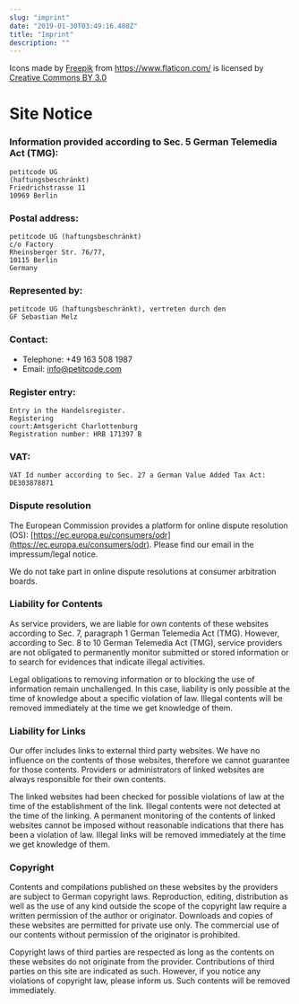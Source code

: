 ```yaml
---
slug: "imprint"
date: "2019-01-30T03:49:16.408Z"
title: "Imprint"
description: ""
---
```


Icons made by [Freepik](https://www.freepik.com/) from <https://www.flaticon.com/> is licensed by [Creative Commons BY 3.0](http://creativecommons.org/licenses/by/3.0/)

Site Notice
===========

### Information provided according to Sec. 5 German Telemedia Act (TMG):

```
petitcode UG
(haftungsbeschränkt)
Friedrichstrasse 11
10969 Berlin
```

### Postal address:

```
petitcode UG (haftungsbeschränkt)
c/o Factory
Rheinsberger Str. 76/77,
10115 Berlin
Germany
```

### Represented by:

```
petitcode UG (haftungsbeschränkt), vertreten durch den
GF Sebastian Melz
```

### Contact:

* Telephone: +49 163 508 1987
* Email: info@petitcode.com

### Register entry:

```
Entry in the Handelsregister.
Registering
court:Amtsgericht Charlottenburg
Registration number: HRB 171397 B
```

### VAT:

```
VAT Id number according to Sec. 27 a German Value Added Tax Act:
DE303878871
```

### Dispute resolution

The European Commission provides a platform for online dispute
resolution (OS): [https://ec.europa.eu/consumers/odr](https://ec.europa.eu/consumers/odr).
Please find our email in the
impressum/legal notice.

We do not take part in online dispute resolutions at
consumer arbitration boards.

### Liability for Contents

As service providers, we are liable
for own contents of these websites according to Sec. 7, paragraph 1 German Telemedia Act (TMG).
However, according to Sec. 8 to 10 German Telemedia Act (TMG), service providers are not obligated to
permanently monitor submitted or stored information or to search for evidences that indicate illegal
activities.

Legal obligations to removing information or to blocking the use of information remain
unchallenged. In this case, liability is only possible at the time of knowledge about a specific violation of
law. Illegal contents will be removed immediately at the time we get knowledge of them.

### Liability for Links

Our offer includes links to external third party websites. We have no influence on the
contents of those websites, therefore we cannot guarantee for those contents. Providers or administrators
of linked websites are always responsible for their own contents.

The linked websites had been
checked for possible violations of law at the time of the establishment of the link. Illegal contents were not
detected at the time of the linking. A permanent monitoring of the contents of linked websites cannot be
imposed without reasonable indications that there has been a violation of law. Illegal links will be removed
immediately at the time we get knowledge of them.

### Copyright

Contents and
compilations published on these websites by the providers are subject to German copyright laws.
Reproduction, editing, distribution as well as the use of any kind outside the scope of the copyright law
require a written permission of the author or originator. Downloads and copies of these websites are
permitted for private use only.
The commercial use of our contents without permission of the
originator is prohibited.

Copyright laws of third parties are respected as long as the contents on
these websites do not originate from the provider. Contributions of third parties on this site are indicated as
such. However, if you notice any violations of copyright law, please inform us. Such contents will be
removed immediately.
